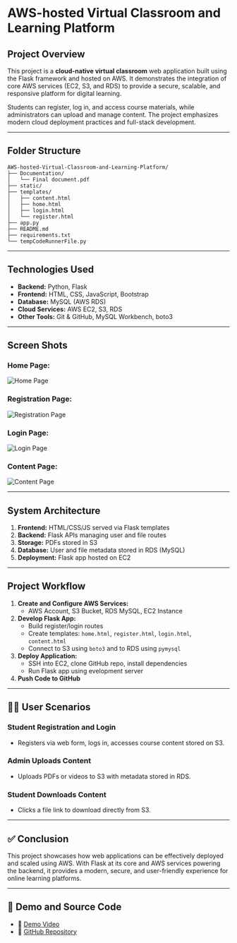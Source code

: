 # AWS-hosted Virtual Classroom and Learning Platform

## Project Overview

This project is a **cloud-native virtual classroom** web application built using the Flask framework and hosted on AWS. It demonstrates the integration of core AWS services (EC2, S3, and RDS) to provide a secure, scalable, and responsive platform for digital learning.

Students can register, log in, and access course materials, while administrators can upload and manage content. The project emphasizes modern cloud deployment practices and full-stack development.

---

## Folder Structure

```
AWS-hosted-Virtual-Classroom-and-Learning-Platform/
├── Documentation/
│   └── Final document.pdf
├── static/
├── templates/
│   ├── content.html
│   ├── home.html
│   ├── login.html
│   └── register.html
├── app.py
├── README.md
├── requirements.txt
└── tempCodeRunnerFile.py
```

---

## Technologies Used

- **Backend:** Python, Flask  
- **Frontend:** HTML, CSS, JavaScript, Bootstrap  
- **Database:** MySQL (AWS RDS)  
- **Cloud Services:** AWS EC2, S3, RDS  
- **Other Tools:** Git & GitHub, MySQL Workbench, boto3

---

## Screen Shots

### Home Page:
![Home Page](https://drive.google.com/uc?export=view&id=1sBl4w-NyDVD9nvIy2aV10P1J9HCEyS1l)

### Registration Page:
![Registration Page](https://drive.google.com/uc?export=view&id=16kp8Leto7fludFmGJny8gs14olkp8QS_)

### Login Page:
![Login Page](https://drive.google.com/uc?export=view&id=1F2yvH4nqio_dg8v8D1vc1Q8sknttmOb9)

### Content Page:
![Content Page](https://drive.google.com/uc?export=view&id=1r4wsKWqOZUvhrvEG2axeuZrGIdHhnYtO)


---

## System Architecture

1. **Frontend:** HTML/CSS/JS served via Flask templates
2. **Backend:** Flask APIs managing user and file routes
3. **Storage:** PDFs stored in S3
4. **Database:** User and file metadata stored in RDS (MySQL)
5. **Deployment:** Flask app hosted on EC2 

---

## Project Workflow

1. **Create and Configure AWS Services:**
   - AWS Account, S3 Bucket, RDS MySQL, EC2 Instance
2. **Develop Flask App:**
   - Build register/login routes
   - Create templates: `home.html`, `register.html`, `login.html`, `content.html`
   - Connect to S3 using `boto3` and to RDS using `pymysql`
3. **Deploy Application:**
   - SSH into EC2, clone GitHub repo, install dependencies
   - Run Flask app using evelopment server
4. **Push Code to GitHub**

---

## 👨‍🏫 User Scenarios

### Student Registration and Login
- Registers via web form, logs in, accesses course content stored on S3.

### Admin Uploads Content
- Uploads PDFs or videos to S3 with metadata stored in RDS.

### Student Downloads Content
- Clicks a file link to download directly from S3.
  
---

## ✅ Conclusion

This project showcases how web applications can be effectively deployed and scaled using AWS. With Flask at its core and AWS services powering the backend, it provides a modern, secure, and user-friendly experience for online learning platforms.

---

## 🔗 Demo and Source Code

- 🎥 [Demo Video](https://drive.google.com/file/d/1sXFfP4cZmmT8hJ0h3voknxtMfanGDPlj/view?usp=sharing)  
- 🧾 [GitHub Repository](https://github.com/Rohitmh09/AWS-hosted-Virtual-Classroom-and-Learning-Platform-main.git)

